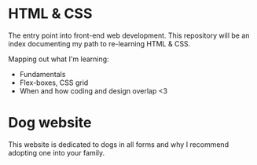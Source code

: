 # HTML & CSS
The entry point into front-end web development.
This repository will be an index documenting my path to re-learning HTML & CSS.

Mapping out what I'm learning:
+ Fundamentals
+ Flex-boxes, CSS grid
+ When and how coding and design overlap <3

# Dog website
This website is dedicated to dogs in all forms and why I recommend adopting one into your family.